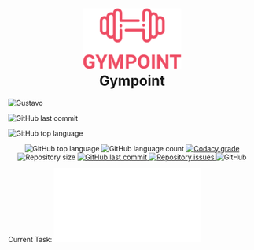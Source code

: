 <h1 align="center">
  <img alt="Gympoint" title="Gympoint" src=".github/logo.png" width="200px" />
  <br>
  Gympoint
</h1>




![Gustavo](https://img.shields.io/gusflopes/gusflopes/gympoint-backend)


![GitHub last commit](https://img.shields.io/github/last-commit/gusflopes/gympoint-backend)

![GitHub top language](https://img.shields.io/github/languages/top/gusflopes/gympoint-backend)



<p align="center">
  <img alt="GitHub top language" src="https://img.shields.io/github/languages/top/gusflopes/gobarber-mobile.svg">

  <img alt="GitHub language count" src="https://img.shields.io/github/languages/count/gusflopes/gobarber-mobile.svg">

  <a href="https://www.codacy.com/app/gusflopes/gobarber-api?utm_source=github.com&amp;utm_medium=referral&amp;utm_content=gusflopes/gobarber-api&amp;utm_campaign=Badge_Grade">
    <img alt="Codacy grade" src="https://api.codacy.com/project/badge/Grade/959a82ab2f954433b806b73a00f64eaf">
  </a>

  <img alt="Repository size" src="https://img.shields.io/github/repo-size/gusflopes/gobarber-mobile.svg">
  <a href="https://github.com/gusflopes/gobarber-api/commits/master">
    <img alt="GitHub last commit" src="https://img.shields.io/github/last-commit/gusflopes/gobarber-mobile.svg">
  </a>

  <a href="https://github.com/gusflopes/gobarber-mobile/issues">
    <img alt="Repository issues" src="https://img.shields.io/github/issues/gusflopes/gobarber-mobile.svg">
  </a>

  <img alt="GitHub" src="https://img.shields.io/github/license/gusflopes/gobarber-mobile.svg">
</p>


Current Task: ![](./Desafio03.md)
